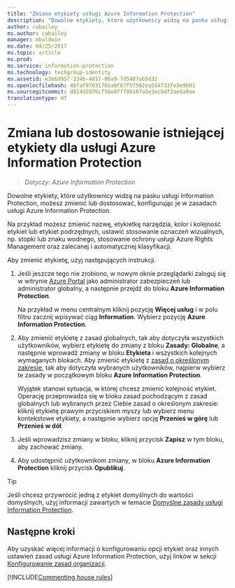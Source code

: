 ```yaml
---
title: "Zmiana etykiety usługi Azure Information Protection"
description: "Dowolne etykiety, które użytkownicy widzą na pasku usługi Information Protection, możesz zmienić lub dostosować, konfigurując je w zasadach usługi Azure Information Protection."
author: cabailey
ms.author: cabailey
manager: mbaldwin
ms.date: 04/25/2017
ms.topic: article
ms.prod: 
ms.service: information-protection
ms.technology: techgroup-identity
ms.assetid: e3b6d95f-334b-4d17-80a9-7d5487ab5d32
ms.openlocfilehash: 48faf9703176ba8f67f57582ea584733fe3e9b01
ms.sourcegitcommit: d814d2876cf56e8fff0b107a5e3ec6df2aeda9ae
translationtype: HT
---
```

# <a name="how-to-change-or-customize-an-existing-label-for-azure-information-protection"></a>Zmiana lub dostosowanie istniejącej etykiety dla usługi Azure Information Protection

>*Dotyczy: Azure Information Protection*

Dowolne etykiety, które użytkownicy widzą na pasku usługi Information Protection, możesz zmienić lub dostosować, konfigurując je w zasadach usługi Azure Information Protection.

Na przykład możesz zmienić nazwę, etykietkę narzędzia, kolor i kolejność etykiet lub etykiet podrzędnych, ustawić stosowanie oznaczeń wizualnych, np. stopki lub znaku wodnego, stosowanie ochrony usługi Azure Rights Management oraz zalecanej i automatycznej klasyfikacji.

Aby zmienić etykietę, użyj następujących instrukcji.


1. Jeśli jeszcze tego nie zrobiono, w nowym oknie przeglądarki zaloguj się w witrynie [Azure Portal](https://portal.azure.com) jako administrator zabezpieczeń lub administrator globalny, a następnie przejdź do bloku **Azure Information Protection**. 
    
    Na przykład w menu centralnym kliknij pozycję **Więcej usług** i w polu filtru zacznij wpisywać ciąg **Information**. Wybierz pozycję **Azure Information Protection**.

2. Aby zmienić etykietę z zasad globalnych, tak aby dotyczyła wszystkich użytkowników, wybierz etykietę do zmiany z bloku **Zasady: Globalne**, a następnie wprowadź zmiany w bloku **Etykieta** i wszystkich kolejnych wymaganych blokach. Aby zmienić etykietę z [zasad o określonym zakresie](configure-policy-scope.md), tak aby dotyczyła wybranych użytkowników, najpierw wybierz te zasady w początkowym bloku **Azure Information Protection**.

    Wyjątek stanowi sytuacja, w której chcesz zmienić kolejność etykiet. Operację przeprowadza się w bloku zasad pochodzącym z zasad globalnych lub wybranych przez Ciebie zasad o określonym zakresie: kliknij etykietę prawym przyciskiem myszy lub wybierz menu kontekstowe etykiety, a następnie wybierz opcję **Przenieś w górę** lub **Przenieś w dół**.

3. Jeśli wprowadzisz zmiany w bloku, kliknij przycisk **Zapisz** w tym bloku, aby zachować zmiany.

4. Aby udostępnić użytkownikom zmiany, w bloku **Azure Information Protection** kliknij przycisk **Opublikuj**.

> [!TIP]
>Jeśli chcesz przywrócić jedną z etykiet domyślnych do wartości domyślnych, użyj informacji zawartych w temacie [Domyślne zasady usługi Information Protection](configure-policy-default.md).

## <a name="next-steps"></a>Następne kroki

Aby uzyskać więcej informacji o konfigurowaniu opcji etykiet oraz innych ustawień zasad usługi Azure Information Protection, użyj linków w sekcji [Konfigurowanie zasad organizacji](configure-policy.md#configuring-your-organizations-policy).

[!INCLUDE[Commenting house rules](../includes/houserules.md)]



